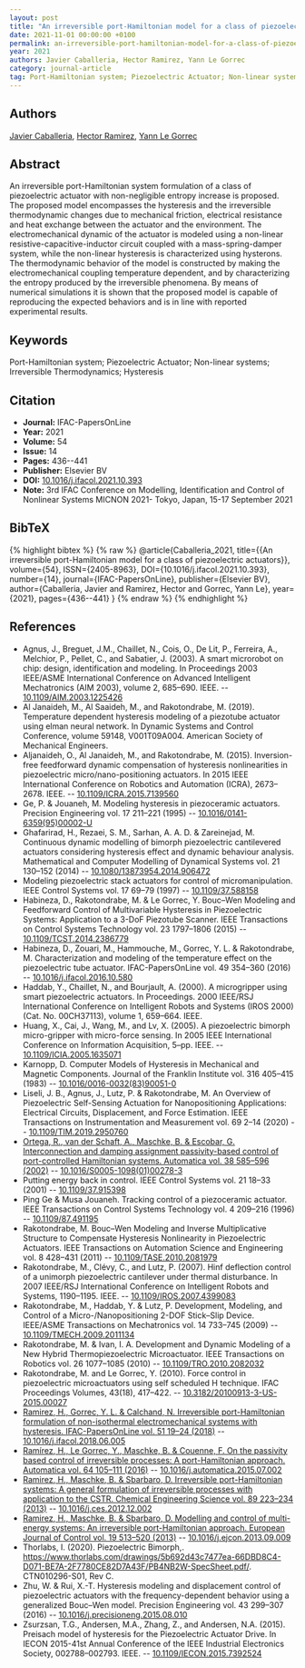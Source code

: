 ```yaml
---
layout: post
title: "An irreversible port-Hamiltonian model for a class of piezoelectric actuators"
date: 2021-11-01 00:00:00 +0100
permalink: an-irreversible-port-hamiltonian-model-for-a-class-of-piezoelectric-actuators
year: 2021
authors: Javier Caballeria, Hector Ramirez, Yann Le Gorrec
category: journal-article
tag: Port-Hamiltonian system; Piezoelectric Actuator; Non-linear systems; Irreversible Thermodynamics; Hysteresis
---
```

 
## Authors
[Javier Caballeria](authors/javier-caballeria), [Hector Ramirez](authors/hector-ramirez), [Yann Le Gorrec](authors/yann-le-gorrec)
 
## Abstract
An irreversible port-Hamiltonian system formulation of a class of piezoelectric actuator with non-negligible entropy increase is proposed. The proposed model encompasses the hysteresis and the irreversible thermodynamic changes due to mechanical friction, electrical resistance and heat exchange between the actuator and the environment. The electromechanical dynamic of the actuator is modeled using a non-linear resistive-capacitive-inductor circuit coupled with a mass-spring-damper system, while the non-linear hysteresis is characterized using hysterons. The thermodynamic behavior of the model is constructed by making the electromechanical coupling temperature dependent, and by characterizing the entropy produced by the irreversible phenomena. By means of numerical simulations it is shown that the proposed model is capable of reproducing the expected behaviors and is in line with reported experimental results.
 
## Keywords
Port-Hamiltonian system; Piezoelectric Actuator; Non-linear systems; Irreversible Thermodynamics; Hysteresis
 
## Citation
- **Journal:** IFAC-PapersOnLine
- **Year:** 2021
- **Volume:** 54
- **Issue:** 14
- **Pages:** 436--441
- **Publisher:** Elsevier BV
- **DOI:** [10.1016/j.ifacol.2021.10.393](https://doi.org/10.1016/j.ifacol.2021.10.393)
- **Note:** 3rd IFAC Conference on Modelling, Identification and Control of Nonlinear Systems MICNON 2021- Tokyo, Japan, 15-17 September 2021
 
## BibTeX
{% highlight bibtex %}
{% raw %}
@article{Caballeria_2021,
  title={{An irreversible port-Hamiltonian model for a class of piezoelectric actuators}},
  volume={54},
  ISSN={2405-8963},
  DOI={10.1016/j.ifacol.2021.10.393},
  number={14},
  journal={IFAC-PapersOnLine},
  publisher={Elsevier BV},
  author={Caballeria, Javier and Ramirez, Hector and Gorrec, Yann Le},
  year={2021},
  pages={436--441}
}
{% endraw %}
{% endhighlight %}
 
## References
- Agnus, J., Breguet, J.M., Chaillet, N., Cois, O., De Lit, P., Ferreira, A., Melchior, P., Pellet, C., and Sabatier, J. (2003). A smart microrobot on chip: design, identification and modeling. In Proceedings 2003 IEEE/ASME International Conference on Advanced Intelligent Mechatronics (AIM 2003), volume 2, 685–690. IEEE. -- [10.1109/AIM.2003.1225426](https://doi.org/10.1109/AIM.2003.1225426)
- Al Janaideh, M., Al Saaideh, M., and Rakotondrabe, M. (2019). Temperature dependent hysteresis modeling of a piezotube actuator using elman neural network. In Dynamic Systems and Control Conference, volume 59148, V001T09A004. American Society of Mechanical Engineers.
- Aljanaideh, O., Al Janaideh, M., and Rakotondrabe, M. (2015). Inversion-free feedforward dynamic compensation of hysteresis nonlinearities in piezoelectric micro/nano-positioning actuators. In 2015 IEEE International Conference on Robotics and Automation (ICRA), 2673–2678. IEEE. -- [10.1109/ICRA.2015.7139560](https://doi.org/10.1109/ICRA.2015.7139560)
- Ge, P. & Jouaneh, M. Modeling hysteresis in piezoceramic actuators. Precision Engineering vol. 17 211–221 (1995) -- [10.1016/0141-6359(95)00002-U](https://doi.org/10.1016/0141-6359(95)00002-U)
- Ghafarirad, H., Rezaei, S. M., Sarhan, A. A. D. & Zareinejad, M. Continuous dynamic modelling of bimorph piezoelectric cantilevered actuators considering hysteresis effect and dynamic behaviour analysis. Mathematical and Computer Modelling of Dynamical Systems vol. 21 130–152 (2014) -- [10.1080/13873954.2014.906472](https://doi.org/10.1080/13873954.2014.906472)
- Modeling piezoelectric stack actuators for control of micromanipulation. IEEE Control Systems vol. 17 69–79 (1997) -- [10.1109/37.588158](https://doi.org/10.1109/37.588158)
- Habineza, D., Rakotondrabe, M. & Le Gorrec, Y. Bouc–Wen Modeling and Feedforward Control of Multivariable Hysteresis in Piezoelectric Systems: Application to a 3-DoF Piezotube Scanner. IEEE Transactions on Control Systems Technology vol. 23 1797–1806 (2015) -- [10.1109/TCST.2014.2386779](https://doi.org/10.1109/TCST.2014.2386779)
- Habineza, D., Zouari, M., Hammouche, M., Gorrec, Y. L. & Rakotondrabe, M. Characterization and modeling of the temperature effect on the piezoelectric tube actuator. IFAC-PapersOnLine vol. 49 354–360 (2016) -- [10.1016/j.ifacol.2016.10.580](https://doi.org/10.1016/j.ifacol.2016.10.580)
- Haddab, Y., Chaillet, N., and Bourjault, A. (2000). A microgripper using smart piezoelectric actuators. In Proceedings. 2000 IEEE/RSJ International Conference on Intelligent Robots and Systems (IROS 2000)(Cat. No. 00CH37113), volume 1, 659–664. IEEE.
- Huang, X., Cai, J., Wang, M., and Lv, X. (2005). A piezoelectric bimorph micro-gripper with micro-force sensing. In 2005 IEEE International Conference on Information Acquisition, 5–pp. IEEE. -- [10.1109/ICIA.2005.1635071](https://doi.org/10.1109/ICIA.2005.1635071)
- Karnopp, D. Computer Models of Hysteresis in Mechanical and Magnetic Components. Journal of the Franklin Institute vol. 316 405–415 (1983) -- [10.1016/0016-0032(83)90051-0](https://doi.org/10.1016/0016-0032(83)90051-0)
- Liseli, J. B., Agnus, J., Lutz, P. & Rakotondrabe, M. An Overview of Piezoelectric Self-Sensing Actuation for Nanopositioning Applications: Electrical Circuits, Displacement, and Force Estimation. IEEE Transactions on Instrumentation and Measurement vol. 69 2–14 (2020) -- [10.1109/TIM.2019.2950760](https://doi.org/10.1109/TIM.2019.2950760)
- [Ortega, R., van der Schaft, A., Maschke, B. & Escobar, G. Interconnection and damping assignment passivity-based control of port-controlled Hamiltonian systems. Automatica vol. 38 585–596 (2002)](interconnection-and-damping-assignment-passivity-based-control-of-port-controlled-hamiltonian-systems) -- [10.1016/S0005-1098(01)00278-3](https://doi.org/10.1016/S0005-1098(01)00278-3)
- Putting energy back in control. IEEE Control Systems vol. 21 18–33 (2001) -- [10.1109/37.915398](https://doi.org/10.1109/37.915398)
- Ping Ge & Musa Jouaneh. Tracking control of a piezoceramic actuator. IEEE Transactions on Control Systems Technology vol. 4 209–216 (1996) -- [10.1109/87.491195](https://doi.org/10.1109/87.491195)
- Rakotondrabe, M. Bouc–Wen Modeling and Inverse Multiplicative Structure to Compensate Hysteresis Nonlinearity in Piezoelectric Actuators. IEEE Transactions on Automation Science and Engineering vol. 8 428–431 (2011) -- [10.1109/TASE.2010.2081979](https://doi.org/10.1109/TASE.2010.2081979)
- Rakotondrabe, M., Clévy, C., and Lutz, P. (2007). Hinf deflection control of a unimorph piezoelectric cantilever under thermal disturbance. In 2007 IEEE/RSJ International Conference on Intelligent Robots and Systems, 1190–1195. IEEE. -- [10.1109/IROS.2007.4399083](https://doi.org/10.1109/IROS.2007.4399083)
- Rakotondrabe, M., Haddab, Y. & Lutz, P. Development, Modeling, and Control of a Micro-/Nanopositioning 2-DOF Stick–Slip Device. IEEE/ASME Transactions on Mechatronics vol. 14 733–745 (2009) -- [10.1109/TMECH.2009.2011134](https://doi.org/10.1109/TMECH.2009.2011134)
- Rakotondrabe, M. & Ivan, I. A. Development and Dynamic Modeling of a New Hybrid Thermopiezoelectric Microactuator. IEEE Transactions on Robotics vol. 26 1077–1085 (2010) -- [10.1109/TRO.2010.2082032](https://doi.org/10.1109/TRO.2010.2082032)
- Rakotondrabe, M. and Le Gorrec, Y. (2010). Force control in piezoelectric microactuators using self scheduled H technique. IFAC Proceedings Volumes, 43(18), 417–422. -- [10.3182/20100913-3-US-2015.00027](https://doi.org/10.3182/20100913-3-US-2015.00027)
- [Ramirez, H., Gorrec, Y. L. & Calchand, N. Irreversible port-Hamiltonian formulation of non-isothermal electromechanical systems with hysteresis. IFAC-PapersOnLine vol. 51 19–24 (2018)](irreversible-port-hamiltonian-formulation-of-non-isothermal-electromechanical-systems-with-hysteresis) -- [10.1016/j.ifacol.2018.06.005](https://doi.org/10.1016/j.ifacol.2018.06.005)
- [Ramírez, H., Le Gorrec, Y., Maschke, B. & Couenne, F. On the passivity based control of irreversible processes: A port-Hamiltonian approach. Automatica vol. 64 105–111 (2016)](on-the-passivity-based-control-of-irreversible-processes-a-port-hamiltonian-approach) -- [10.1016/j.automatica.2015.07.002](https://doi.org/10.1016/j.automatica.2015.07.002)
- [Ramirez, H., Maschke, B. & Sbarbaro, D. Irreversible port-Hamiltonian systems: A general formulation of irreversible processes with application to the CSTR. Chemical Engineering Science vol. 89 223–234 (2013)](irreversible-port-hamiltonian-systems-a-general-formulation-of-irreversible-processes-with-application-to-the-cstr) -- [10.1016/j.ces.2012.12.002](https://doi.org/10.1016/j.ces.2012.12.002)
- [Ramirez, H., Maschke, B. & Sbarbaro, D. Modelling and control of multi-energy systems: An irreversible port-Hamiltonian approach. European Journal of Control vol. 19 513–520 (2013)](modelling-and-control-of-multi-energy-systems-an-irreversible-port-hamiltonian-approach) -- [10.1016/j.ejcon.2013.09.009](https://doi.org/10.1016/j.ejcon.2013.09.009)
- Thorlabs, I. (2020). Piezoelectric Bimorph,. https://www.thorlabs.com/drawings/5b692d43c7477ea-66DBD8C4-D071-BE7A-2F7780CE82D7A43F/PB4NB2W-SpecSheet.pdf/. CTN010296-S01, Rev C.
- Zhu, W. & Rui, X.-T. Hysteresis modeling and displacement control of piezoelectric actuators with the frequency-dependent behavior using a generalized Bouc–Wen model. Precision Engineering vol. 43 299–307 (2016) -- [10.1016/j.precisioneng.2015.08.010](https://doi.org/10.1016/j.precisioneng.2015.08.010)
- Zsurzsan, T.G., Andersen, M.A., Zhang, Z., and Andersen, N.A. (2015). Preisach model of hysteresis for the Piezoelectric Actuator Drive. In IECON 2015-41st Annual Conference of the IEEE Industrial Electronics Society, 002788–002793. IEEE. -- [10.1109/IECON.2015.7392524](https://doi.org/10.1109/IECON.2015.7392524)

